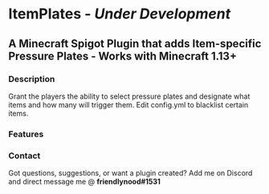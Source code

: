 # ItemPlates - *Under Development*

## A Minecraft Spigot Plugin that adds Item-specific Pressure Plates - Works with Minecraft 1.13+

### Description
Grant the players the ability to select pressure plates and designate what items and how many will trigger them. Edit config.yml to blacklist certain items.

### Features

### Contact
Got questions, suggestions, or want a plugin created? Add me on Discord and direct message me @ **friendlynood#1531**
